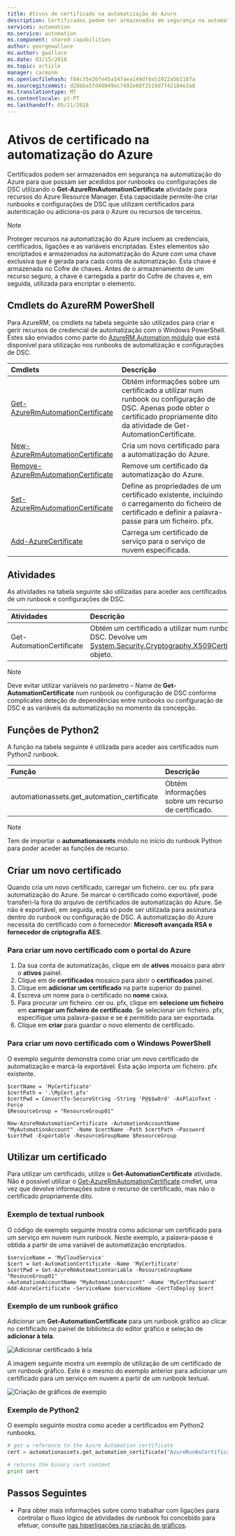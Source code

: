 ```yaml
---
title: Ativos de certificado na automatização do Azure
description: Certificados podem ser armazenados em segurança na automatização do Azure para que possam ser acedidos por runbooks ou configurações de DSC para se autenticarem do Azure e os recursos de terceiros.  Este artigo explica os detalhes de certificados e como trabalhar com os mesmos no texto e gráficos de criação.
services: automation
ms.service: automation
ms.component: shared-capabilities
author: georgewallace
ms.author: gwallace
ms.date: 03/15/2018
ms.topic: article
manager: carmonm
ms.openlocfilehash: f84c35e26fe45a147aea149df8a51022a5b1187a
ms.sourcegitcommit: d28bba5fd49049ec7492e88f2519d7f42184e3a8
ms.translationtype: MT
ms.contentlocale: pt-PT
ms.lasthandoff: 05/11/2018
---
```

# <a name="certificate-assets-in-azure-automation"></a>Ativos de certificado na automatização do Azure

Certificados podem ser armazenados em segurança na automatização do Azure para que possam ser acedidos por runbooks ou configurações de DSC utilizando o **Get-AzureRmAutomationCertificate** atividade para recursos do Azure Resource Manager. Esta capacidade permite-lhe criar runbooks e configurações de DSC que utilizam certificados para autenticação ou adiciona-os para o Azure ou recursos de terceiros.

>[!NOTE]
>Proteger recursos na automatização do Azure incluem as credenciais, certificados, ligações e as variáveis encriptadas. Estes elementos são encriptados e armazenados na automatização do Azure com uma chave exclusiva que é gerada para cada conta de automatização. Esta chave é armazenada no Cofre de chaves. Antes de o armazenamento de um recurso seguro, a chave é carregada a partir do Cofre de chaves e, em seguida, utilizada para encriptar o elemento.

## <a name="azurerm-powershell-cmdlets"></a>Cmdlets do AzureRM PowerShell
Para AzureRM, os cmdlets na tabela seguinte são utilizados para criar e gerir recursos de credencial de automatização com o Windows PowerShell. Estes são enviados como parte do [AzureRM.Automation módulo](/powershell/azure/overview) que está disponível para utilização nos runbooks de automatização e configurações de DSC.

|Cmdlets|Descrição|
|:---|:---|
|[Get-AzureRmAutomationCertificate](https://docs.microsoft.com/powershell/module/azurerm.automation/get-azurermautomationcertificate)|Obtém informações sobre um certificado a utilizar num runbook ou configuração de DSC. Apenas pode obter o certificado propriamente dito da atividade de Get-AutomationCertificate.|
|[New-AzureRmAutomationCertificate](https://docs.microsoft.com/powershell/module/azurerm.automation/new-azurermautomationcertificate)|Cria um novo certificado para a automatização do Azure.|
[Remove-AzureRmAutomationCertificate](https://docs.microsoft.com/powershell/module/azurerm.automation/remove-azurermautomationcertificate)|Remove um certificado da automatização do Azure.|Cria um novo certificado para a automatização do Azure.
|[Set-AzureRmAutomationCertificate](https://docs.microsoft.com/powershell/module/azurerm.automation/set-azurermautomationcertificate)|Define as propriedades de um certificado existente, incluindo o carregamento do ficheiro de certificado e definir a palavra-passe para um ficheiro. pfx.|
|[Add-AzureCertificate](https://msdn.microsoft.com/library/azure/dn495214.aspx)|Carrega um certificado de serviço para o serviço de nuvem especificada.|

## <a name="activities"></a>Atividades
As atividades na tabela seguinte são utilizadas para aceder aos certificados de um runbook e configurações de DSC.

| Atividades | Descrição |
|:---|:---|
|Get-AutomationCertificate|Obtém um certificado a utilizar num runbook ou configuração de DSC. Devolve um [System.Security.Cryptography.X509Certificates.X509Certificate2](https://msdn.microsoft.com/library/system.security.cryptography.x509certificates.x509certificate2.aspx) objeto.|

> [!NOTE] 
> Deve evitar utilizar variáveis no parâmetro – Name de **Get-AutomationCertificate** num runbook ou configuração de DSC conforme complicates deteção de dependências entre runbooks ou configuração de DSC e as variáveis da automatização no momento da concepção.

## <a name="python2-functions"></a>Funções de Python2

A função na tabela seguinte é utilizada para aceder aos certificados num Python2 runbook.

| Função | Descrição |
|:---|:---|
| automationassets.get_automation_certificate | Obtém informações sobre um recurso de certificado. |

> [!NOTE]
> Tem de importar o **automationassets** módulo no início do runbook Python para poder aceder as funções de recurso.

## <a name="creating-a-new-certificate"></a>Criar um novo certificado

Quando cria um novo certificado, carregar um ficheiro. cer ou. pfx para automatização do Azure. Se marcar o certificado como exportável, pode transferi-la fora do arquivo de certificados de automatização do Azure. Se não é exportável, em seguida, esta só pode ser utilizada para assinatura dentro do runbook ou configuração de DSC. A automatização do Azure necessita do certificado com o fornecedor: **Microsoft avançada RSA e fornecedor de criptografia AES**.

### <a name="to-create-a-new-certificate-with-the-azure-portal"></a>Para criar um novo certificado com o portal do Azure

1. Da sua conta de automatização, clique em de **ativos** mosaico para abrir o **ativos** painel.
1. Clique em de **certificados** mosaico para abrir o **certificados** painel.
1. Clique em **adicionar um certificado** na parte superior do painel.
1. Escreva um nome para o certificado no **nome** caixa.
1. Para procurar um ficheiro. cer ou. pfx, clique em **selecione um ficheiro** em **carregar um ficheiro de certificado**. Se selecionar um ficheiro. pfx, especifique uma palavra-passe e se é permitido para ser exportada.
1. Clique em **criar** para guardar o novo elemento de certificado.

### <a name="to-create-a-new-certificate-with-windows-powershell"></a>Para criar um novo certificado com o Windows PowerShell

O exemplo seguinte demonstra como criar um novo certificado de automatização e marcá-la exportável. Esta ação importa um ficheiro. pfx existente.

```powershell-interactive
$certName = 'MyCertificate'
$certPath = '.\MyCert.pfx'
$certPwd = ConvertTo-SecureString -String 'P@$$w0rd' -AsPlainText -Force
$ResourceGroup = "ResourceGroup01"

New-AzureRmAutomationCertificate -AutomationAccountName "MyAutomationAccount" -Name $certName -Path $certPath –Password $certPwd -Exportable -ResourceGroupName $ResourceGroup
```

## <a name="using-a-certificate"></a>Utilizar um certificado

Para utilizar um certificado, utilize o **Get-AutomationCertificate** atividade. Não é possível utilizar o [Get-AzureRmAutomationCertificate](https://msdn.microsoft.com/library/mt603765.aspx) cmdlet, uma vez que devolve informações sobre o recurso de certificado, mas não o certificado propriamente dito.

### <a name="textual-runbook-sample"></a>Exemplo de textual runbook

O código de exemplo seguinte mostra como adicionar um certificado para um serviço em nuvem num runbook. Neste exemplo, a palavra-passe é obtida a partir de uma variável de automatização encriptados.

```powershell-interactive
$serviceName = 'MyCloudService'
$cert = Get-AutomationCertificate -Name 'MyCertificate'
$certPwd = Get-AzureRmAutomationVariable -ResourceGroupName "ResouceGroup01" `
–AutomationAccountName "MyAutomationAccount" –Name 'MyCertPassword'
Add-AzureCertificate -ServiceName $serviceName -CertToDeploy $cert
```

### <a name="graphical-runbook-sample"></a>Exemplo de um runbook gráfico

Adicionar um **Get-AutomationCertificate** para um runbook gráfico ao clicar no certificado no painel de biblioteca do editor gráfico e seleção de **adicionar à tela**.

![Adicionar certificado à tela](media/automation-certificates/automation-certificate-add-to-canvas.png)

A imagem seguinte mostra um exemplo de utilização de um certificado de um runbook gráfico. Este é o mesmo do exemplo anterior para adicionar um certificado para um serviço em nuvem a partir de um runbook textual.

![Criação de gráficos de exemplo ](media/automation-certificates/graphical-runbook-add-certificate.png)

### <a name="python2-sample"></a>Exemplo de Python2
O exemplo seguinte mostra como aceder a certificados em Python2 runbooks.

```python
# get a reference to the Azure Automation certificate
cert = automationassets.get_automation_certificate("AzureRunAsCertificate")

# returns the binary cert content  
print cert 
```

## <a name="next-steps"></a>Passos Seguintes

- Para obter mais informações sobre como trabalhar com ligações para controlar o fluxo lógico de atividades de runbook foi concebido para efetuar, consulte [nas hiperligações na criação de gráficos](automation-graphical-authoring-intro.md#links-and-workflow). 
